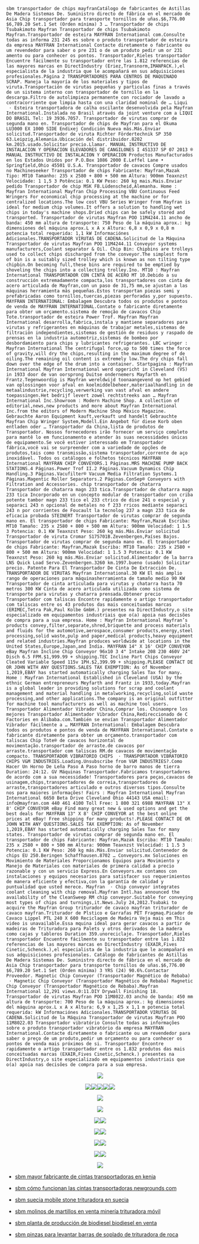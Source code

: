 
```
sbm transportador de chips mayfranCatálogo de fabricantes de Astillas De Madera Sistemas De. Suministro directo de fábrica en el mercado de Asia Chip transportador para transporte tornillos de uñas.$6,776.00 $6,789.20 Set.1 Set (Orden mínima) 3 … Transportador de chips Tsubakimoto Mayfran Transportador de chips Tsubakimoto Mayfran.Transportador de esteira MAYFRAN International com.Consulte todas as informa 231 245 es sobre o produto transportador de esteira da empresa MAYFRAN International Contacte diretamente o fabricante ou um revendedor para saber o pre 231 o de um produto pedir um or 231 amento ou para conhecer os pontos. Transportador,Rieles transportador Encuentre fácilmente su transportador entre las 1.812 referencias de las mayores marcas en DirectIndustry (Eriez,Transnorm,IMANPACK.),el especialista de la industria que le acompañará en sus adquisiciones profesionales.Página 2 TRANSPORTADORES PARA CENTROS DE MAQUINADO SCRAP. Maneja la mayoría de los materiales y tipos de viruta.Transportación de virutas pequeñas y particulas finas a través de un sistema interno con transportador de tornillo en la descarga.Filtro de autolimpieza permanente con rociador de lavado a contracorriente que limpia hasta con una claridad nominal de … Liqui  · Esteira transportadora de calha oscilante desenvolvida pela Mayfran International.Instalada no Brasil através da joint venture com a LIQUI DO BRASIL Tel: 19 3936.7057. Transportador de virutas comprar de segunda mano en. Transportador de chips de Mayfran para el Okuma LU3000 EX 1000 SIDE Endixej Condición Nueva más.Más.Enviar solicitud.Transportador de viruta Richter Fördertechnik SP 350 63.Leipzig,Alemania.Ubicación del distribuidor.8202 km.2015.usado.Solicitar precio.Llamar. MANUAL INSTRUCTIVO DE INSTALACION Y OPERACION ELEVADORES DE CANGILONES I 451337 SP 07 2013 ® MANUAL INSTRUCTIVO DE INSTALACION Y OPERACION Productos Manufacturados en los Estados Unidos por P.O.Box 1086 2000 E.Leffel Lane • Springfield,Ohio 45501 U.S.A. Transportador de cavacos Compre usados no Machineseeker Transportador de chips Fabricante: Mayfran,Mazak Tipo: MT10 Tamanho: 235 x 2580 + 800 + 500 mm Altura: 900mm Teaxnzst Velocidade: 1 1,5 3 Potência: 0.1 KW Peso: 260 kg mais.Mais.Enviar pedido Transportador de chip MSK FB.Lüdenscheid,Alemanha. Home : Mayfran International Mayfran Chip Processing VBU Continuous Feed Wringers For economical chip processing at the machine or for centralized locations.The low cost VBU Series Wringer from Mayfran is ideal for medium chip volumes.It offers a solution to handling wet chips in today's machine shops.Dried chips can be safely stored and transported. Transportador de virutas Mayfran POO 11M4244.11 ancho de banda: 450 mm altura de transporte: 750 Peso de la máquina aprox.: kg dimensiones del máquina aprox.L x A x Altura: 6,8 x 0,9 x 0,8 m potencia total requerida: 1,1 kW Informaciónes Adicionales.TRANSPORTADOR VIRUTAS DE CADENA.Solicitud de la Máquina Transportador de virutas Mayfran POO 11M4244.11 Conveyor systems manufacturers,Coolant separator & Oil. Chip Bin: Chipbins are trolleys used to collect chips discharged from the conveyor.The simplest form of bin is a suitably sized trolley which is known as non tilting type chipbin.On becoming full,these bins are required to be emptied by shoveling the chips into a collecting trolley.Ino. MT10 : Mayfran International TRANSPORTADOR CON CINTA DE ACERO MT 10.Debido a su construcción extremadamente compacta,los transportadores con cinta de acero articulada de Mayfran,con un paso de 31,75 mm,se ajustan a las máquinas herramienta más pequeñas.Estos transportan piezas semi y prefabricadas como tornillos,tuercas,piezas perforadas y,por supuesto. MAYFRAN INTERNATIONAL: Embalagem Descubra todos os produtos e pontos de venda de MAYFRAN INTERNATIONAL.Contate o fabricante diretamente para obter um orçamento.sistema de remoção de cavacos Chip Tote.transportador de esteira Power Trof. Mayfran Mayfran International desarrolla,fabrica,instala y mantiene separadores para virutas y refrigerantes en máquinas de trabajar metales,sistemas de filtración independientes,sistemas de gestión de residuos y raspado de prensas en la industria automotriz,sistemas de bombeo por desbordamiento para chips y lubricantes refrigerantes. LBC wringer : Mayfran International The centrifugal force,up to 500 times the force of gravity,will dry the chips,resulting in the maximum degree of de oiling.The remaining oil content is extremely low.The dry chips fall down over the edge of the drum into a container. Startpagina : Mayfran International Mayfran International werd opgericht in Cleveland (VS) in 1933 door de van oorsprong Duitse ondernemers Mayfarth en Frantz.Tegenwoordig is Mayfran wereldwijd toonaangevend op het gebied van oplossingen voor afval en koelmiddelbeheer,materiaalhandling in de metaalindustrie,recycling,verwerking van vast afval en andere toepassingen.Het bedrijf levert zowel rechtstreeks aan … Mayfran International Inc.Showroom : Modern Machine Shop. A collection of editorial,news,new products and more about Mayfran International Inc.from the editors of Modern Machine Shop México Magazine. Gebrauchte Aaron Equipment kauft,verkauft und handelt Gebrauchte Mayfran Chip Wringer System,Modell.Ein Angebot für diese Korb oben entladen oder … Transportador da China,lista de produtos de Transportador. Nossos fornecedores irão fornecer um serviço completo para mantê lo em funcionamento e atender às suas necessidades únicas de equipamento.Se você estiver interessado em Transportador fábrica,você vai se surpreender com a variedade de opções de produtos,tais como transmissão,sistema transportador,corrente de aço inoxidável. Todos os catálogos e folhetos técnicos MAYFRAN International MAYFRAN CHIP CONVEYORS.1 Páginas.MRS MACHINE PUMP BACK STATIONS.4 Páginas.Power Trof II.2 Páginas.Vacuum Dynamics Chip Handling.3 Páginas.Vacufilter® Vacuum Media Filtration Systems.1 Páginas.Magentic Roller Separators.2 Páginas.ConSep® Conveyors with Filtration and Accessories. chip transportador de chatarra Transportador de chatarra magn 233 tica.Transportador de chatarra magn 233 tica Incorporado en un concepto modular de transportador con criba potente tambor magn 233 tico el 233 ctrico de dise 241 o especial y separaci 243 n opcional de metales no f 233 rricos mediante separaci 243 n por corrientes de Foucault la tecnolog 237 a magn 233 tica de eficacia probada STEINERT Transportador de virutas comprar de segunda mano en. El transportador de chips Fabricante: Mayfran,Mazak Escriba: MT10 Tamaño: 235 x 2580 + 800 + 500 mm Altura: 900mm Velocidad: 1 1.5 3 Potencia: 0.1 KW Teaxnzst Peso: 260 kg más.Más.Enviar solicitud Transportador de viruta Cromar S175701B.Zevenbergen,Países Bajos. Transportador de virutas comprar de segunda mano en. El transportador de chips Fabricante: Mayfran,Mazak Escriba: MT10 Tamaño: 235 x 2580 + 800 + 500 mm Altura: 900mm Velocidad: 1 1.5 3 Potencia: 0.1 KW Teaxnzst Peso: 260 kg más.Más.Enviar solicitud.Alimentador de la barra LNS Quick Load Servo.Zevenbergen.3260 km.1997.bueno (usado) Solicitar precio. Patente Para El Transportador De Cinta De Extracción De. TRANSPORTADOR DE VIRUTAS Mayfran International.30 KW El más amplio rango de operaciones para máquinasherramienta de tamaño medio 90 KW Transportador de cinta articulada para virutas y chatarra hasta 70 metros 300 KW Cinta de acero articulada utilizada como sistema de transporte para virutas y chatarra prensada.Obtener precio Transportador com taliscas Encontre rapidamente o artigo transportador com taliscas entre os 43 produtos das mais conceituadas marcas (ERIMEC,Tetra Pak,Paul Kolbe GmbH.) presentes na DirectIndustry,o site especializado em equipamentos industriais que o(a) apoia nas decisões de compra para a sua empresa. Home : Mayfran International Mayfran’s products convey,filter,separate,shred,briquette and process materials and fluids for the automotive,aerospace,consumer products,energy,steel processing,solid waste,pulp and paper,medical products,heavy equipment and related industries.Mayfran produces worldwide at locations in the United States,Europe,Japan,and India. MAYFRAN 14" X 16' CHIP CONVEYOR eBay Mayfran Incline Chip Conveyor 96x10 3 4" Intake 208 230 460V 24" Disch 6.5 FPM.$1,999.99 + shipping.TEC Incline Part Chips Conveyor Cleated Variable Speed 115v 1PH.$2,399.99 + shipping.PLEASE CONTACT DE OR JOHN WITH ANY QUESTIONS.SALES TAX EXEMPTION: As of November 1,2019,EBAY has started automatically charging Sales Tax for many. Home : Mayfran International Established in Cleveland (USA) by the ethnic German entrepreneurs Meyfarth and Frantz in 1933,today.Mayfran is a global leader in providing solutions for scrap and coolant management and material handling in metalworking,recycling,solid waste processing,and other applications.The company is an original outfitter for machine tool manufacturers as well as machine tool users. Transportador Alimentador Vibrador China,Comprar los. Chinaompre los mejores Transportador Alimentador Vibrador China,Redireccionado de C Factories en Alibaba.com.También se envían Transportador Alimentador Vibrador fácilmente a … MAYFRAN International: Embalagem Descubra todos os produtos e pontos de venda de MAYFRAN International.Contate o fabricante diretamente para obter um orçamento.transportador com taliscas Chip Tote® de cavacos horizontal de movimentação.transportador de arraste.de cavacos por arraste.transportador com taliscas RM.de cavacos de movimentação compacto. TRANSPORTADOR VIBRATORIO CHIPS  · TRANSPORTADOR VIBRATORIO CHIPS V&M INDUSTRIES.Loading.Unsubscribe from V&M INDUSTRIES?.Como Hacer Un Horno De Leña Paso A Paso horno de barro manos de tierra Duration: 24:12. GV Máquinas Transportador.Fabricamos transportadores de acordo com a sua necessidade! Transportadores para peças,cavacos de usinagem,chips,transportadores de correia,transportadores de arraste,transportadores articulado e outros diversos tipos.Consulte nos para maiores informações! Fairs : Mayfran International Mayfran International 6650 Beta Drive Cleveland Ohio 44143 USA email: info@mayfran.com 440 461 4100 Toll Free: 1 800 321 6988 MAYFRAN 13" X 8' CHIP CONVEYOR eBay Find many great new & used options and get the best deals for MAYFRAN 13" X 8' CHIP CONVEYOR at the best online prices at eBay! Free shipping for many products!.PLEASE CONTACT DE OR JOHN WITH ANY QUESTIONS.SALES TAX EXEMPTION: As of November 1,2019,EBAY has started automatically charging Sales Tax for many states. Transportador de virutas comprar de segunda mano en. El transportador de chips Fabricante: Mayfran,Mazak Escriba: MT10 Tamaño: 235 x 2580 + 800 + 500 mm Altura: 900mm Teaxnzst Velocidad: 1 1.5 3 Potencia: 0.1 KW Peso: 260 kg más.Más.Enviar solicitud.Contenedor de chips EU 250.Beringen Schaffhausen.8702 … Conveyors.mx Soluciones en Movimiento de Materiales Proporcionamos Equipos para Movimiento y Manejo de Materiales con materiales de primera calidad a precio razonable y con un servicio Express.En Conveyors.mx contamos con instalaciones y equipos necesarios para satisfacer sus requerimientos de manera eficiente y efectiva,con la garantía de calidad y puntualidad que usted merece. Mayfran  · Chip conveyor integrates coolant cleaning with chip removal.Mayfran Intl.has announced the availability of the CleanSweep RM chip conveyor.Suitable for conveying most types of chips and turnings,it.News.July 24,2012.Tsubaki to acquire the Mayfran Group triturador de cavaco mayfran triturador de cavaco mayfran.Triturador de Plstico e Garrafas PET Fragmaq.Picador de Cavaco Lippel PTL 240 X 600 Reciclagem de Madeira Veja mais em This video is unavailable.Essa mquina ideal para gerar cavacos a partir de madeiras de Trituradora para Palets y otros derivados de la madera como cajas y tableros Duration 359.unoreciclaje. Transportador,Rieles transportador Encuentre fácilmente su transportador entre las 1.832 referencias de las mayores marcas en DirectIndustry (EXAIR,Fives Cinetic,Schenck.),el especialista de la industria que le acompañará en sus adquisiciones profesionales. Catálogo de fabricantes de Astillas De Madera Sistemas De. Suministro directo de fábrica en el mercado de Asia Chip transportador para transporte tornillos de uñas.$6,776.00 $6,789.20 Set.1 Set (Orden mínima) 3 YRS (24) 90.6%.Contactar Proveedor. Magnetic Chip Conveyor (Transportador Magnético de Rebaba)  · Magnetic Chip Conveyor (Transportador Magnético de Rebaba) Magnetic Chip Conveyor (Transportador Magnético de Rebaba).Mayfran International 12,291 views.0:11.DIY Drywall Finishing 18. Transportador de virutas Mayfran POO 11M8022.03 ancho de banda: 450 mm altura de transporte: 700 Peso de la máquina aprox.: kg dimensiones del máquina aprox.L x A x Altura: 6,9 x 1,25 x 1,1 m potencia total requerida: kW Informaciónes Adicionales.TRANSPORTADOR VIRUTAS DE CADENA.Solicitud de la Máquina Transportador de virutas Mayfran POO 11M8022.03 Transportador vibratório Consulte todas as informações sobre o produto transportador vibratório da empresa MAYFRAN International.Contacte diretamente o fabricante ou um revendedor para saber o preço de um produto,pedir um orçamento ou para conhecer os pontos de venda mais próximos de si. Transportador Encontre rapidamente o artigo transportador entre os 1.832 produtos das mais conceituadas marcas (EXAIR,Fives Cinetic,Schenck.) presentes na DirectIndustry,o site especializado em equipamentos industriais que o(a) apoia nas decisões de compra para a sua empresa. 
```

<div align="center">

<a href="https://es-crusher.shibang-china.com/github&k=sbm+transportador+de+chips+mayfran"><img src="https://static.shibang-china.com/es/crusher/logo.jpg"></a>

<a href="https://es-crusher.shibang-china.com/github&k=sbm+transportador+de+chips+mayfran"><img src="https://static.shibang-china.com/es/crusher/index.jpg"></a><a href="https://es-crusher.shibang-china.com/material.htmlgithub&k=sbm+transportador+de+chips+mayfran"><img src="https://static.shibang-china.com/es/crusher/material.jpg"></a><a href="https://es-crusher.shibang-china.com/application.htmlgithub&k=sbm+transportador+de+chips+mayfran"><img src="https://static.shibang-china.com/es/crusher/application.jpg"></a><a href="https://es-crusher.shibang-china.com/aboutus.htmlgithub&k=sbm+transportador+de+chips+mayfran"><img src="https://static.shibang-china.com/es/crusher/aboutus.jpg"></a><a href="https://es-crusher.shibang-china.com/contact.htmlgithub&k=sbm+transportador+de+chips+mayfran"><img src="https://static.shibang-china.com/es/crusher/contact.jpg"></a>

<a href="https://es-crusher.shibang-china.com/github&k=sbm+transportador+de+chips+mayfran"><img src="https://static.shibang-china.com/es/crusher/banner.jpg"></a>

<a href="https://swt.shibang-china.com/github&k=sbm+transportador+de+chips+mayfran"><img src="https://static.shibang-china.com/es/crusher/text.jpg"></a>

<a href="https://swt.shibang-china.com/github&k=sbm+transportador+de+chips+mayfran"><img src="https://static.shibang-china.com/es/crusher/chat.jpg"></a><a href="https://es-crusher.shibang-china.com/contact.htmlgithub&k=sbm+transportador+de+chips+mayfran"><img src="https://static.shibang-china.com/es/crusher/message.jpg"></a>

<a href="https://es-crusher.shibang-china.com/products/pe.htmlgithub&k=sbm+transportador+de+chips+mayfran"><img src="https://static.shibang-china.com/es/crusher/pe.jpg"></a><a href="https://es-crusher.shibang-china.com/products/pf.htmlgithub&k=sbm+transportador+de+chips+mayfran"><img src="https://static.shibang-china.com/es/crusher/pf.jpg"></a>

<a href="https://es-crusher.shibang-china.com/products/hpt.htmlgithub&k=sbm+transportador+de+chips+mayfran"><img src="https://static.shibang-china.com/es/crusher/hpt.jpg"></a><a href="https://es-crusher.shibang-china.com/products/vsi.htmlgithub&k=sbm+transportador+de+chips+mayfran"><img src="https://static.shibang-china.com/es/crusher/vsi.jpg"></a>

<a href="https://es-crusher.shibang-china.com/products/klv.htmlgithub&k=sbm+transportador+de+chips+mayfran"><img src="https://static.shibang-china.com/es/crusher/klv.jpg"></a><a href="https://es-crusher.shibang-china.com/products/portable.htmlgithub&k=sbm+transportador+de+chips+mayfran"><img src="https://static.shibang-china.com/es/crusher/portable.jpg"></a>

<a href="https://swt.shibang-china.com/github&k=sbm+transportador+de+chips+mayfran"><img src="https://static.shibang-china.com/es/crusher/case.jpg"></a>

</div>


* [sbm mayor fabricante de cintas transportadoras en kenia](sbm%20mayor%20fabricante%20de%20cintas%20transportadoras%20en%20kenia.md)

* [sbm cómo funcionan las cintas transportadoras newgrounds com](sbm%20c%C3%B3mo%20funcionan%20las%20cintas%20transportadoras%20newgrounds%20com.md)

* [sbm suecia mobile stone trituradora en suecia](sbm%20suecia%20mobile%20stone%20trituradora%20en%20suecia.md)

* [sbm molinos de martillos en venta minería trituradora móvil](sbm%20molinos%20de%20martillos%20en%20venta%20miner%C3%ADa%20trituradora%20m%C3%B3vil.md)

* [sbm planta de producción de biodiesel biodiesel en venta](sbm%20planta%20de%20producci%C3%B3n%20de%20biodiesel%20biodiesel%20en%20venta.md)

* [sbm pinzas para levantar barras de soplado de trituradora de roca](sbm%20pinzas%20para%20levantar%20barras%20de%20soplado%20de%20trituradora%20de%20roca.md)
